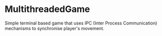 # MultithreadedGame
Simple terminal based game that uses IPC (Inter Process Communication) mechanisms to synchronise player's movement.
